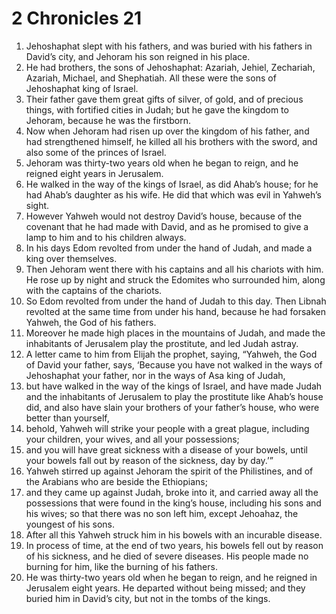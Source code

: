 ﻿
# 2 Chronicles 21
1. Jehoshaphat slept with his fathers, and was buried with his fathers in David’s city, and Jehoram his son reigned in his place. 
2. He had brothers, the sons of Jehoshaphat: Azariah, Jehiel, Zechariah, Azariah, Michael, and Shephatiah. All these were the sons of Jehoshaphat king of Israel. 
3. Their father gave them great gifts of silver, of gold, and of precious things, with fortified cities in Judah; but he gave the kingdom to Jehoram, because he was the firstborn. 
4. Now when Jehoram had risen up over the kingdom of his father, and had strengthened himself, he killed all his brothers with the sword, and also some of the princes of Israel. 
5. Jehoram was thirty-two years old when he began to reign, and he reigned eight years in Jerusalem. 
6. He walked in the way of the kings of Israel, as did Ahab’s house; for he had Ahab’s daughter as his wife. He did that which was evil in Yahweh’s sight. 
7. However Yahweh would not destroy David’s house, because of the covenant that he had made with David, and as he promised to give a lamp to him and to his children always. 
8. In his days Edom revolted from under the hand of Judah, and made a king over themselves. 
9. Then Jehoram went there with his captains and all his chariots with him. He rose up by night and struck the Edomites who surrounded him, along with the captains of the chariots. 
10. So Edom revolted from under the hand of Judah to this day. Then Libnah revolted at the same time from under his hand, because he had forsaken Yahweh, the God of his fathers. 
11. Moreover he made high places in the mountains of Judah, and made the inhabitants of Jerusalem play the prostitute, and led Judah astray. 
12. A letter came to him from Elijah the prophet, saying, “Yahweh, the God of David your father, says, ‘Because you have not walked in the ways of Jehoshaphat your father, nor in the ways of Asa king of Judah, 
13. but have walked in the way of the kings of Israel, and have made Judah and the inhabitants of Jerusalem to play the prostitute like Ahab’s house did, and also have slain your brothers of your father’s house, who were better than yourself, 
14. behold, Yahweh will strike your people with a great plague, including your children, your wives, and all your possessions; 
15. and you will have great sickness with a disease of your bowels, until your bowels fall out by reason of the sickness, day by day.’” 
16. Yahweh stirred up against Jehoram the spirit of the Philistines, and of the Arabians who are beside the Ethiopians; 
17. and they came up against Judah, broke into it, and carried away all the possessions that were found in the king’s house, including his sons and his wives; so that there was no son left him, except Jehoahaz, the youngest of his sons. 
18. After all this Yahweh struck him in his bowels with an incurable disease. 
19. In process of time, at the end of two years, his bowels fell out by reason of his sickness, and he died of severe diseases. His people made no burning for him, like the burning of his fathers. 
20. He was thirty-two years old when he began to reign, and he reigned in Jerusalem eight years. He departed without being missed; and they buried him in David’s city, but not in the tombs of the kings. 
